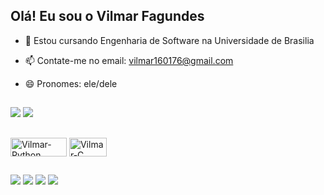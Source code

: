 ## Olá! Eu sou o Vilmar Fagundes

- 🌱 Estou cursando Engenharia de Software na Universidade de Brasilia
- 📫 Contate-me no email: vilmar160176@gmail.com
- 😄 Pronomes: ele/dele

  ##

<div> 
<picture>
  <source
    srcset="https://github-readme-stats.vercel.app/api?username=VilmarFagundes&show_icons=true&hide=contribs,prs&cache_seconds=86400&theme=midnight-purple"
    media="(prefers-color-scheme: shadow_red)"
  />
  <source
    srcset="https://github-readme-stats.vercel.app/api?username=VilmarFagundes&hide=contribs,prs&cache_seconds=86400&theme=midnight-purple"
    media="(prefers-color-scheme: shadow_red), (prefers-color-scheme: shadow_red)"
  />
  <img src="https://github-readme-stats.vercel.app/api?username=VilmarFagundes&hide=contribs,prs&cache_seconds=86400&theme=midnight-purple" />
</picture>

  <picture>
  <source
    srcset="https://github-readme-stats.vercel.app/api/top-langs/?username=VilmarFagundes&show_icons=true&hide=contribs,prs&cache_seconds=86400&theme=midnight-purple"
    media="(prefers-color-scheme: shadow_red)"
  />
  <source
    srcset="https://github-readme-stats.vercel.app/api/top-langs/?username=VilmarFagundes&show_icons=true&hide=contribs,prs&cache_seconds=86400&theme=midnight-purple"
    media="(prefers-color-scheme: shadow_red), (prefers-color-scheme: shadow_red)"
  />
  <img src="https://github-readme-stats.vercel.app/api/top-langs/?username=VilmarFagundes&show_icons=true&hide=contribs,prs&cache_seconds=86400&theme=midnight-purple" />
</picture>
</div>

##

<div>
  <img align="center" alt="Vilmar-Python" height="30" width="90" src="https://img.shields.io/badge/Python-14354C?style=for-the-badge&logo=python&logoColor=white">
  <img align="center" alt="Vilmar-C" height="30" width="60" src="https://img.shields.io/badge/C-00599C?style=for-the-badge&logo=c&logoColor=white">
</div>

##

<div>
  <a href="https://www.instagram.com/_.vilms._/" target="_blank"><img src="https://img.shields.io/badge/-Instagram-%23E4405F?style=for-the-badge&logo=instagram&logoColor=white" target="_blank"></a>
  <a href = "mailto:vilmar160176@gmail.com"><img src="https://img.shields.io/badge/-Gmail-%23333?style=for-the-badge&logo=gmail&logoColor=white" target="_blank"></a>
  <a href="https://www.linkedin.com/in/vilmar-jose-22043627b/" target="_blank"><img src="https://img.shields.io/badge/-LinkedIn-%230077B5?style=for-the-badge&logo=linkedin&logoColor=white" target="_blank"></a> 
  <a href="https://t.me/VilmarFagundes" target="_blank"><img src="https://img.shields.io/badge/Telegram-2CA5E0?style=for-the-badge&logo=telegram&logoColor=white" target="_blank"></a> 
</div>
